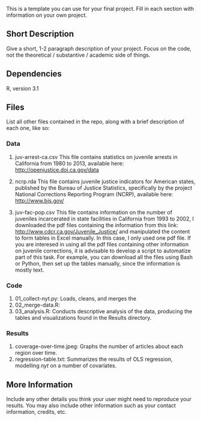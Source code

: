 This is a template you can use for your final project. Fill in each section with information on your own project.

## Short Description

Give a short, 1-2 paragraph description of your project. Focus on the code, not the theoretical / substantive / academic side of things. 

## Dependencies
R, version 3.1

## Files

List all other files contained in the repo, along with a brief description of each one, like so:

### Data
1. juv-arrest-ca.csv This file contains statistics on juvenile arrests in California from 1980 to 2013, available here: http://openjustice.doj.ca.gov/data

2. ncrp.rda This file contains juvenile justice indicators for American states, published by the Bureau of Justice Statistics, specifically by the project National Corrections Reporting Program (NCRP), available here: http://www.bjs.gov/ 

3. juv-fac-pop.csv This file contains information on the number of juveniles incarcerated in state facilities in California from 1993 to 2002, I downloaded the pdf files containing the information from this link: http://www.cdcr.ca.gov/Juvenile_Justice/ and manipulated the content to form tables in Excel manually. In this case, I only used one pdf file. If you are interesed in using all the pdf files containing other information on juvenile corrections, it is advisable to develop a script to automatize part of this task. For example, you can download all the files using Bash or Python, then set up the tables manually, since the information is mostly text.


### Code

1. 01_collect-nyt.py: Loads, cleans, and merges the
2. 02_merge-data.R: 
2. 03_analysis.R: Conducts descriptive analysis of the data, producing the tables and visualizations found in the Results directory.

### Results

1. coverage-over-time.jpeg: Graphs the number of articles about each region over time.
2. regression-table.txt: Summarizes the results of OLS regression, modelling *nyt* on a number of covariates.

## More Information

Include any other details you think your user might need to reproduce your results. You may also include other information such as your contact information, credits, etc.
